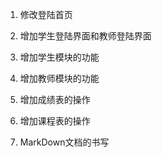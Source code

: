 1. 修改登陆首页

2. 增加学生登陆界面和教师登陆界面

3. 增加学生模块的功能

4. 增加教师模块的功能

5. 增加成绩表的操作

6. 增加课程表的操作

7. MarkDown文档的书写

